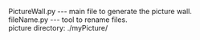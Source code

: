 PictureWall.py   ---  main file to generate the picture wall.  
fileName.py      ---  tool to rename files.  
picture directory: ./myPicture/
